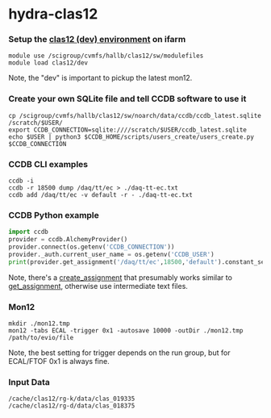 # hydra-clas12
### Setup the [clas12 (dev) environment](https://github.com/jeffersonlab/clas12-env) on ifarm
```
module use /scigroup/cvmfs/hallb/clas12/sw/modulefiles
module load clas12/dev
```
Note, the "dev" is important to pickup the latest mon12.
### Create your own SQLite file and tell CCDB software to use it
``` 
cp /scigroup/cvmfs/hallb/clas12/sw/noarch/data/ccdb/ccdb_latest.sqlite /scratch/$USER/
export CCDB_CONNECTION=sqlite:////scratch/$USER/ccdb_latest.sqlite
echo $USER | python3 $CCDB_HOME/scripts/users_create/users_create.py $CCDB_CONNECTION
```
### CCDB CLI examples
```
ccdb -i
ccdb -r 18500 dump /daq/tt/ec > ./daq-tt-ec.txt
ccdb add /daq/tt/ec -v default -r - ./daq-tt-ec.txt
```
### CCDB Python example
```python
import ccdb
provider = ccdb.AlchemyProvider()
provider.connect(os.getenv('CCDB_CONNECTION'))
provider._auth.current_user_name = os.getenv('CCDB_USER')
print(provider.get_assignment('/daq/tt/ec',18500,'default').constant_set.data_table)
```
Note, there's a [create_assignment](https://github.com/JeffersonLab/ccdb/blob/c30128db4c4e7799b35bf19f04ce6cf81f97f76e/python/ccdb/provider.py#L1219
) that presumably works similar to [get_assignment](https://github.com/JeffersonLab/ccdb/blob/c30128db4c4e7799b35bf19f04ce6cf81f97f76e/python/ccdb/provider.py#L1029), otherwise use intermediate text files.

### Mon12
```
mkdir ./mon12.tmp
mon12 -tabs ECAL -trigger 0x1 -autosave 10000 -outDir ./mon12.tmp /path/to/evio/file
```
Note, the best setting for trigger depends on the run group, but for ECAL/FTOF 0x1 is always fine.
### Input Data
```
/cache/clas12/rg-k/data/clas_019335
/cache/clas12/rg-d/data/clas_018375
```
